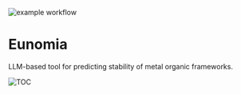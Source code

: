 ![example workflow](https://github.com/github/docs/actions/workflows/test.yml/badge.svg)
# Eunomia
LLM-based tool for predicting stability of metal organic frameworks.

![TOC](https://github.com/AI4ChemS/Eunomia/assets/51170839/78525f9a-e544-4c04-b0a8-c24d84ca44f1)
